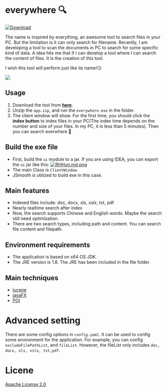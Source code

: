 # everywhere :mag:
[ ![Download](https://api.bintray.com/packages/dongne/everywhere/everywhere/images/download.svg) ](https://bintray.com/dongne/everywhere/everywhere/_latestVersion)

The name is inspired by everything, an awesome tool to search files in your PC. But the limitation is it can only search for filename. Recently, I am developing a tool to scan the documents in PC to search for some specific kind of data. A idea hits me that if I can develop a tool where I can search the content of files. It is the creation of this tool.

I wish this tool will perform just like its name!:smirk:

![](http://okja9ah81.bkt.clouddn.com/everywhere.gif)

## Usage
1. Download the tool from [**here**](https://github.com/neal1991/everywhere/releases/download/v0.1.2/app.zip).
2. Unzip the `app.zip`, and run the `everywhere.exe` in the folder.
3. The client window will show. For the first time, you should click the **index button** to index files in your PC(The index time depends on the number and size of your files. In my PC, it is less than 5 minutes). Then you can search everwhere :punch:

## Build the exe file
* First, build the `ui` module to a jar. If you are using IDEA, you can export the `ui` jar like this:
[![RHHun.md.png](https://s1.ax1x.com/2017/11/23/RHHun.md.png)](https://imgchr.com/i/RHHun)
* The main Class is `ClientWindow`.
* JSmooth is utilized to build exe in this case.

## Main features
* Indexed files include: doc, docx, xls, xslx, txt, pdf
* Nearly realtime search after index
* Now, the search supports Chinese and English words. Maybe the search still need optimization.
* There are two search types, including path and content. You can search file content and filepath.

## Environment requirements
* The application is based on x64 OS JDK.
* The JRE version is 1.8. The JRE has been included in the file folder.

## Main techniques
* [lucene](https://lucene.apache.org/core/)
* [javaFX](http://www.oracle.com/technetwork/java/javafx/overview/index.html)
* [POI](https://poi.apache.org/)

# Advanced setting
There are some config options in `config.yaml`. It can be used to config some environment for the application. For example, you can config `excludeFilePathList`,  and `fileList`. However, the fileList only includes `doc, docx, xls, xslx, txt,pdf`.

# Licene
[Apache License 2.0](https://github.com/neal1991/everywhere/blob/master/LICENSE)
